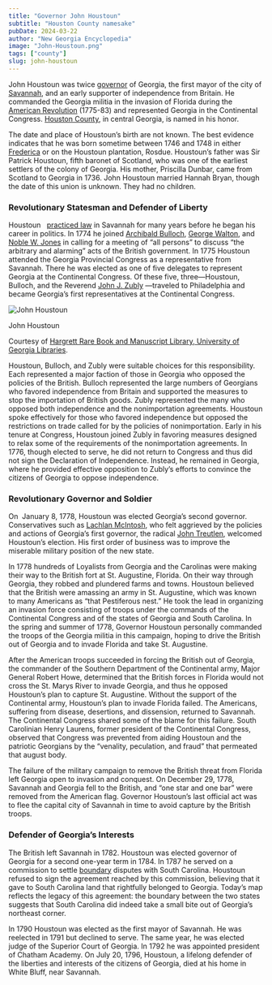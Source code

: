 ```yaml
---
title: "Governor John Houstoun"
subtitle: "Houston County namesake"
pubDate: 2024-03-22
author: "New Georgia Encyclopedia"
image: "John-Houstoun.png"
tags: ["county"]
slug: john-houstoun
---
```


John Houstoun was twice [governor](https://www.georgiaencyclopedia.org/articles/government-politics/governor/) of Georgia, the first mayor of the city of [Savannah](https://www.georgiaencyclopedia.org/articles/counties-cities-neighborhoods/savannah/), and an early supporter of independence from Britain. He commanded the Georgia militia in the invasion of Florida during the [American Revolution](https://www.georgiaencyclopedia.org/articles/history-archaeology/revolutionary-war-in-georgia/) (1775-83) and represented Georgia in the Continental Congress. [Houston County](https://www.georgiaencyclopedia.org/articles/counties-cities-neighborhoods/houston-county/), in central Georgia, is named in his honor.

The date and place of Houstoun’s birth are not known. The best evidence indicates that he was born sometime between 1746 and 1748 in either [Frederica](https://www.georgiaencyclopedia.org/articles/history-archaeology/fort-frederica/) or on the Houstoun plantation, Rosdue. Houstoun’s father was Sir Patrick Houstoun, fifth baronet of Scotland, who was one of the earliest settlers of the colony of Georgia. His mother, Priscilla Dunbar, came from Scotland to Georgia in 1736. John Houstoun married Hannah Bryan, though the date of this union is unknown. They had no children.

### Revolutionary Statesman and Defender of Liberty

Houstoun   [practiced law](https://www.georgiaencyclopedia.org/articles/government-politics/legal-profession/) in Savannah for many years before he began his career in politics. In 1774 he joined [Archibald Bulloch](/articles/government-politics/archibald-bulloch-1730-1777/), [George Walton](https://www.georgiaencyclopedia.org/articles/government-politics/george-walton-ca-1749-1804/), and [Noble W. Jones](https://www.georgiaencyclopedia.org/articles/history-archaeology/noble-w-jones-ca-1723-1805/) in calling for a meeting of “all persons” to discuss “the arbitrary and alarming” acts of the British government. In 1775 Houstoun attended the Georgia Provincial Congress as a representative from Savannah. There he was elected as one of five delegates to represent Georgia at the Continental Congress. Of these five, three—Houstoun, Bulloch, and the Reverend [John J. Zubly](https://www.georgiaencyclopedia.org/articles/history-archaeology/john-j-zubly-1724-1781/) —traveled to Philadelphia and became Georgia’s first representatives at the Continental Congress.

![John Houstoun](https://www.georgiaencyclopedia.org/wp-content/uploads/2021/02/john-houstoun_001.jpg)

John Houstoun

Courtesy of [Hargrett Rare Book and Manuscript Library, University of Georgia Libraries](https://www.libs.uga.edu/hargrett/).

Houstoun, Bulloch, and Zubly were suitable choices for this responsibility. Each represented a major faction of those in Georgia who opposed the policies of the British. Bulloch represented the large numbers of Georgians who favored independence from Britain and supported the measures to stop the importation of British goods. Zubly represented the many who opposed both independence and the nonimportation agreements. Houstoun spoke effectively for those who favored independence but opposed the restrictions on trade called for by the policies of nonimportation. Early in his tenure at Congress, Houstoun joined Zubly in favoring measures designed to relax some of the requirements of the nonimportation agreements. In 1776, though elected to serve, he did not return to Congress and thus did not sign the Declaration of Independence. Instead, he remained in Georgia, where he provided effective opposition to Zubly’s efforts to convince the citizens of Georgia to oppose independence.

### Revolutionary Governor and Soldier

On  January 8, 1778, Houstoun was elected Georgia’s second governor. Conservatives such as [Lachlan McIntosh](https://www.georgiaencyclopedia.org/articles/history-archaeology/lachlan-mcintosh-1727-1806/), who felt aggrieved by the policies and actions of Georgia’s first governor, the radical [John Treutlen](https://www.georgiaencyclopedia.org/articles/government-politics/john-adam-treutlen-1733-1782/), welcomed Houstoun’s election. His first order of business was to improve the miserable military position of the new state.

In 1778 hundreds of Loyalists from Georgia and the Carolinas were making their way to the British fort at St. Augustine, Florida. On their way through Georgia, they robbed and plundered farms and towns. Houstoun believed that the British were amassing an army in St. Augustine, which was known to many Americans as “that Pestiferous nest.” He took the lead in organizing an invasion force consisting of troops under the commands of the Continental Congress and of the states of Georgia and South Carolina. In the spring and summer of 1778, Governor Houstoun personally commanded the troops of the Georgia militia in this campaign, hoping to drive the British out of Georgia and to invade Florida and take St. Augustine.

After the American troops succeeded in forcing the British out of Georgia, the commander of the Southern Department of the Continental army, Major General Robert Howe, determined that the British forces in Florida would not cross the St. Marys River to invade Georgia, and thus he opposed Houstoun’s plan to capture St. Augustine. Without the support of the Continental army, Houstoun’s plan to invade Florida failed. The Americans, suffering from disease, desertions, and dissension, returned to Savannah. The Continental Congress shared some of the blame for this failure. South Carolinian Henry Laurens, former president of the Continental Congress, observed that Congress was prevented from aiding Houstoun and the patriotic Georgians by the “venality, peculation, and fraud” that permeated that august body.

The failure of the military campaign to remove the British threat from Florida left Georgia open to invasion and conquest. On December 29, 1778, Savannah and Georgia fell to the British, and “one star and one bar” were removed from the American flag. Governor Houstoun’s last official act was to flee the capital city of Savannah in time to avoid capture by the British troops.

### Defender of Georgia’s Interests

The British left Savannah in 1782. Houstoun was elected governor of Georgia for a second one-year term in 1784. In 1787 he served on a commission to settle [boundary](https://www.georgiaencyclopedia.org/articles/history-archaeology/boundaries-of-georgia/) disputes with South Carolina. Houstoun refused to sign the agreement reached by this commission, believing that it gave to South Carolina land that rightfully belonged to Georgia. Today’s map reflects the legacy of this agreement: the boundary between the two states suggests that South Carolina did indeed take a small bite out of Georgia’s northeast corner.

In 1790 Houstoun was elected as the first mayor of Savannah. He was reelected in 1791 but declined to serve. The same year, he was elected judge of the Superior Court of Georgia. In 1792 he was appointed president of Chatham Academy. On July 20, 1796, Houstoun, a lifelong defender of the liberties and interests of the citizens of Georgia, died at his home in White Bluff, near Savannah.